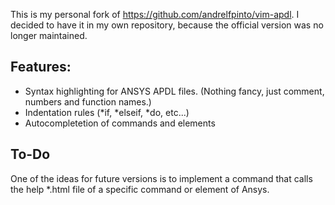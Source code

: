 This is my personal fork of https://github.com/andrelfpinto/vim-apdl. I decided to have it in my own repository, because the official version was no longer maintained. 

## Features:

* Syntax highlighting for ANSYS APDL files. (Nothing fancy, just comment, numbers and function names.)
* Indentation rules (*if, *elseif, *do, etc...)
* Autocompletetion of commands and elements

## To-Do

One of the ideas for future versions is to implement a command that calls the help *.html file of a specific command or element of Ansys.
